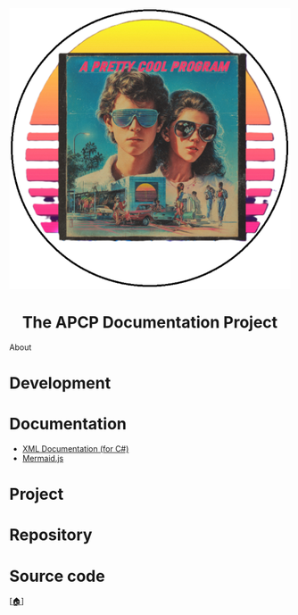 <div align="center">

  <picture>
    <source media="(prefers-color-scheme: dark)" srcset="../.github/img/logo/apcp-logo-dark-512x512.png">
    <source media="(prefers-color-scheme: light)" srcset="../.github/img/logo/apcp-logo-light-512x512.png">
    <img alt="Fallback image description" src="../.github/img/logo/apcp-logo-light-512x512.png">
  </picture>

# The APCP Documentation Project

</div>

About



# Development

# Documentation

* [XML Documentation (for C#)](./doc/xml-csharp.md)
* [Mermaid.js](./doc/mermaid-js.md)

# Project

# Repository

# Source code

[[🏠︎](https://github.com/APrettyCoolProgram)]
